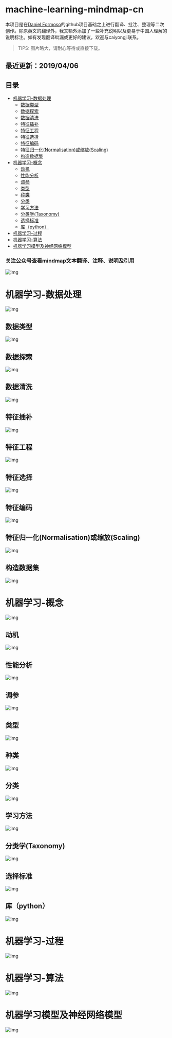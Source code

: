 # machine-learning-mindmap-cn


本项目是在[Daniel Formoso](https://github.com/dformoso/machine-learning-mindmap)的github项目基础之上进行翻译、批注、整理等二次创作。除原英文的翻译外，我又额外添加了一些补充说明以及更易于中国人理解的说明标注。如有发现翻译纰漏或更好的建议，欢迎与caiyongji联系。


> TIPS: 图片略大，请耐心等待或直接下载。

## 最近更新：2019/04/06

目录
-----------------

- [机器学习-数据处理](#机器学习-数据处理)
  - [数据类型](#数据类型)
  - [数据探索](#数据探索)
  - [数据清洗](#数据清洗)
  - [特征插补](#特征插补)
  - [特征工程](#特征工程)
  - [特征选择](#特征选择)
  - [特征编码](#特征编码)
  - [特征归一化(Normalisation)或缩放(Scaling)](#特征归一化(Normalisation)或缩放(Scaling))
  - [构造数据集](#构造数据集)
- [机器学习-概念](#机器学习-概念)
  - [动机](#动机)
  - [性能分析](#性能分析)
  - [调参](#调参)
  - [类型](#类型)
  - [种类](#种类)
  - [分类](#分类)
  - [学习方法](#学习方法)
  - [分类学(Taxonomy)](#分类学(Taxonomy))
  - [选择标准](#选择标准)
  - [库（python）](#库（python）)
- [机器学习-过程](#机器学习-过程)
- [机器学习-算法](#机器学习-算法)
- [机器学习模型及神经网络模型](#机器学习模型及神经网络模型)

### 关注公众号查看mindmap文本翻译、注释、说明及引用 ###

![img](./img/qrcode.jpg)


# 机器学习-数据处理
![img](./img/DataDrocessing/mldataprocessing.png)

## 数据类型
![img](./img/DataDrocessing/数据类型.png)
## 数据探索
![img](./img/DataDrocessing/数据探索.png)
## 数据清洗
![img](./img/DataDrocessing/数据清洗.png)
## 特征插补
![img](./img/DataDrocessing/特征插补.png)
## 特征工程
![img](./img/DataDrocessing/特征工程.png)
## 特征选择
![img](./img/DataDrocessing/特征选择.png)
## 特征编码
![img](./img/DataDrocessing/特征编码.png)
## 特征归一化(Normalisation)或缩放(Scaling)
![img](./img/DataDrocessing/特征归一化(Normalisation)或缩放(Scaling).png)
## 构造数据集
![img](./img/DataDrocessing/构造数据集.png)


# 机器学习-概念
![img](./img/pending.jpg)

## 动机
![img](./img/Concepts/动机（Motivation）.png)

## 性能分析
![img](./img/Concepts/性能分析.png)

## 调参
![img](./img/Concepts/调参.png)

## 类型
![img](./img/Concepts/类型.png)

## 种类
![img](./img/Concepts/种类.png)

## 分类
![img](./img/Concepts/分类.png)

## 学习方法
![img](./img/Concepts/学习方法.png)

## 分类学(Taxonomy)
![img](./img/Concepts/分类学(Taxonomy).png)

## 选择标准
![img](./img/Concepts/选择标准.png)

## 库（python）
![img](./img/Concepts/库（python）.png)


# 机器学习-过程
![img](./img/pending.jpg)

# 机器学习-算法
![img](./img/pending.jpg)

# 机器学习模型及神经网络模型
![img](./img/pending.jpg)



